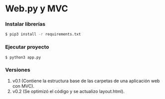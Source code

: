 # Web.py y MVC

### Instalar librerías

```bash
$ pip3 install -r requirements.txt
```

### Ejecutar proyecto

```bash
$ python3 app.py
```

### Versiones

1. v0.1 (Contiene la estructura base de las carpetas de una aplicación web con MVC).
2. v0.2 (Se optimizó el código y se actualizo layout.html).

